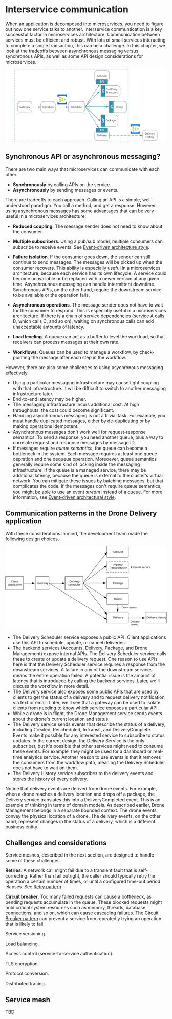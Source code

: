 # Interservice communication

When an application is decomposed into microservices, you need to figure out how one service talks to another. Interservice communtication is a key successful factor in microservices architecture. Communication between services must be efficient and robust. With lots of small services interacting to complete a single transaction, this can be a challenge. In this chapter, we look at the tradeoffs between asynchronous messaging versus synchronous APIs, as well as some API design considerations for microservices. 

![](./images/interservice-communication.png)

## Synchronous API or asynchronous messaging?

There are two main ways that microservices can communicate with each other:

- **Synchronously** by calling APIs on the service. 
- **Asynchronously** by sending messages or events.   

There are tradeoffs to each approach. Calling an API is a simple, well-understood paradigm. You call a method, and get a response. However, using asynchronous messages has some advantages that can be very useful in a microservices architecture:

- **Reduced coupling**. The message sender does not need to know about the consumer. 

- **Multiple subscribers**. Using a pub/sub model, multiple consumers can subscribe to receive events. See [Event-driven architecture style](/azure/architecture/guide/architecture-styles/event-driven).

- **Failure isolation**. If the consumer goes down, the sender can still continue to send messages. The messages will be picked up when the consumer recovers. This ability is especially useful in a microservices architecture, because each service has its own lifecycle. A service could become unavailable or be replaced with a newer version at any given time. Asynchrounous messaging can handle intermittent downtime. Synchronous APIs, on the other hand, require the downstream service to be available or the operation fails. 
 
- **Asynchronous operations**. The message sender does not have to wait for the consumer to respond. This is especially useful in a microservices architecture. If there is a chain of service dependencies (service A calls B, which calls C, and so on), waiting on synchronous calls can add unacceptable amounts of latency.

- **Load leveling**. A queue can act as a buffer to level the workload, so that receivers can process messages at their own rate. 

- **Workflows**. Queues can be used to manage a workflow, by check-pointing the message after each step in the workflow.

However, there are also some challenges to using asychronous messaging effectively.

- Using a particular messaging infrastructure may cause tight coupling with that infrastructure. It will be difficult to switch to another messaging infrastructure later.
- End-to-end latency may be higher. 
- The messaging infrastructure incurs additional cost. At high throughputs, the cost could become significant.
- Handling asynchronous messaging is not a trivial task. For example, you must handle duplicated messages, either by de-duplicating or by making operations idempotent. 
- Asynchronous messages don't work well for request-response semantics. To send a response, you need another queue, plus a way to correlate request and response messages by message ID.
- If messages require *queue semantics*, the queue can become a bottleneck in the system. Each message requires at least one queue oepration and one dequeue operation. Moreoever, queue semantics generally require some kind of locking inside the messaging infrastructure. If the queue is a managed service, there may be additional latency, because the queue is external to the cluster’s virtual network. You can mitigate these issues by batching messages, but that complicates the code. If the messages don't require queue semantics, you might be able to use an event *stream* instead of a queue. For more information, see [Event-driven architectural style](../guide/architecture-styles/event-driven.md).  

## Communication patterns in the Drone Delivery application

With these considerations in mind, the development team made the following design choices.

![](./images/communication.svg)

- The Delivery Scheduler service exposes a public API. Client applications use this API to schedule, update, or cancel deliveries.
- The backend services (Accounts, Delivery, Package, and Drone Management) expose internal APIs. The Delivery Scheduler service calls these to create or update a delivery request. One reason to use APIs here is that the Delivery Scheduler service requires a response from the downstream services. A failure in any of the downstream services means the entire operation failed. A potential issue is the amount of latency that is introduced by calling the backend services. Later, we'll discuss the workflow in more detail. 
- The Delivery service also exposes some public APIs that are used by clients to get the status of a delivery and to request delivery notification via text or email. Later, we'll see that a gateway can be used to isolate clients from needing to know which service exposes a particular API. 
- While a drone is in flight, the Drone Management service sends events about the drone's current location and status. 
- The Delivery service sends events that describe the status of a delivery, including Created, Rescheduled, InTransit, and DeliveryComplete. Events make it possible for any interested service to subscribe to status updates. In the current design, the Delivery Service is the only subscriber, but it's possible that other services might need to consume these events. For example, they might be used for a dashboard or real-time analytics service. Another reason to use events is that it removes the consumers from the workflow path, meaning the Delivery Scheduler does not have to wait on them.
- The Delivery History service subscribes to the delivery events and stores the history of every delivery. 

Notice that delivery events are derived from drone events. For example, when a drone reaches a delivery location and drops off a package, the Delivery service translates this into a DeliveryCompleted event. This is an example of thinking in terms of domain models. As described earlier, Drone Management belongs in a separate bounded context. The drone events convey the physical location of a drone. The delivery events, on the other hand, represent changes in the status of a delivery, which is a different business entity.

## Challenges and considerations

Service meshes, described in the next section, are designed to handle some of these challenges.

**Retries**. A network call might fail due to a transient fault that is self-correcting. Rather than fail outright, the caller should typically retry the operation a certain number of times, or until a configured time-out period elapses. See [Retry pattern](../patterns/retry.md)

**Circuit breaker**. Too many failed requests can cause a bottleneck, as pending requests accumulate in the queue. These blocked requests might hold critical system resources such as memory, threads, database connections, and so on, which can cause cascading failures. The [Circuit Breaker pattern](../patterns/circuit-breaker.md) can prevent a service from repeatedly trying an operation that is likely to fail. 

Service versioning. 

Load balancing.

Access control (service-to-service authentication).

TLS encryption.

Protocol conversion.

Distributed tracing.


## Service mesh

TBD